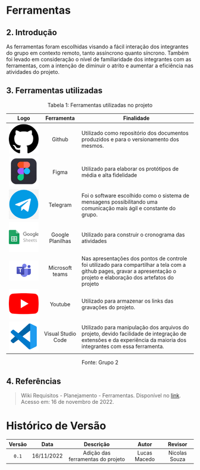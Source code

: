 # Ferramentas

## 2. Introdução

<p> As ferramentas foram escolhidas visando a fácil interação dos integrantes do grupo em contexto remoto, tanto assíncrono quanto síncrono. Também foi levado em consideração o nível de familiaridade dos integrantes com as ferramentas, com a intenção de diminuir o atrito e aumentar a eficiência nas atividades do projeto. </p>

## 3. Ferramentas utilizadas

<div style="text-align: center">
<p>Tabela 1: Ferramentas utilizadas no projeto</p>
</div>

|                    Logo                    |     Ferramenta     | Finalidade                                                                                                                                                                |
| :----------------------------------------: | :----------------: | ------------------------------------------------------------------------------------------------------------------------------------------------------------------------- |
|     ![Github](../img/github-icon.png)      |       Github       | Utilizado como repositório dos documentos produzidos e para o versionamento dos mesmos.                                                                                   |
|      ![Figma](../img/figma-icon.jpeg)      |       Figma        | Utilizado para elaborar os protótipos de média e alta fidelidade                                                                                                          |
|   ![Telegram](../img/telegram-icon.png)    |      Telegram      | Foi o software escolhido como o sistema de mensagens possibilitando uma comunicação mais ágil e constante do grupo.                                                       |
| ![Google Planilhas](../img/sheet-icon.png) |  Google Planilhas  | Utilizado para construir o cronograma das atividades                                                                                                                      |
|      ![Teams](../img/teams-icon.png)       |  Microsoft teams   | Nas apresentações dos pontos de controle foi utilizado para compartilhar a tela com a github pages, gravar a apresentação o projeto e elaboração dos artefatos do projeto |
|    ![Youtube](../img/youtube-icon.png)     |      Youtube       | Utilizado para armazenar os links das gravações do projeto.                                                                                                               |
|     ![VsCode](../img/vscode-icon.png)      | Visual Studio Code | Utilizado para manipulação dos arquivos do projeto, devido facilidade de integração de extensões e da experiência da maioria dos integrantes com essa ferramenta.         |

<div style="text-align: center">
<p>Fonte: Grupo 2</p>
</div>

## 4. Referências

> Wiki Requisitos - Planejamento - Ferramentas. Disponível no [link](https://requisitos-de-software.github.io/2022.1-TikTok/ferramentas/). Acesso em: 16 de novembro de 2022.

# Histórico de Versão

| Versão   | Data       | Descrição                         |  Autor        | Revisor          |
| :------: | :--------: |:--------------------------------: | :-----------: | :-----:          |
| `0.1`    | 16/11/2022 | Adição das ferramentas do projeto | Lucas Macedo   | Nicolas Souza |
